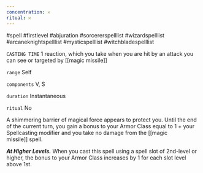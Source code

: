 ```yaml
---
concentration: 𐄂
ritual: 𐄂
---
```

#spell #firstlevel #abjuration #sorcererspelllist #wizardspelllist #arcaneknightspelllist #mysticspelllist #witchbladespelllist

`CASTING TIME`
1 reaction, which you take when you are hit by an attack you can see or targeted by [[magic missile]]

`range`
Self

`components`
V, S

`duration`
Instantaneous

`ritual`
No

A shimmering barrier of magical force appears to protect you. Until the end of the current turn, you gain a bonus to your Armor Class equal to 1 + your Spellcasting modifier and you take no damage from the [[magic missile]] spell.

_**At Higher Levels.**_ When you cast this spell using a spell slot of 2nd-level or higher, the bonus to your Armor Class increases by 1 for each slot level above 1st.
